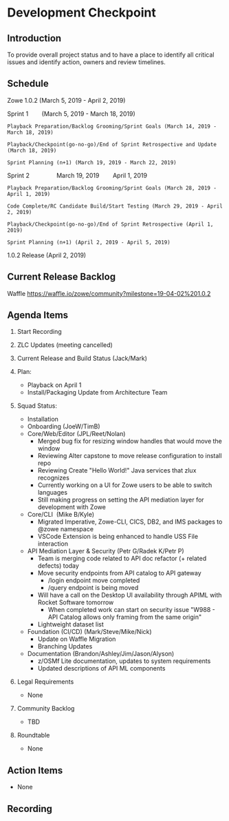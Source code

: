 # Development Checkpoint

Introduction
------------
To provide overall project status and to have a place to identify all critical issues and identify action, owners and review timelines.

Schedule
--------
Zowe 1.0.2 (March 5, 2019 - April 2, 2019)

  Sprint 1        (March 5, 2019 - March 18, 2019)

    Playback Preparation/Backlog Grooming/Sprint Goals (March 14, 2019 - March 18, 2019)

    Playback/Checkpoint(go-no-go)/End of Sprint Retrospective and Update (March 18, 2019)

    Sprint Planning (n+1) (March 19, 2019 - March 22, 2019)

  Sprint 2                March 19, 2019        April 1, 2019

    Playback Preparation/Backlog Grooming/Sprint Goals (March 28, 2019 - April 1, 2019)

    Code Complete/RC Candidate Build/Start Testing (March 29, 2019 - April 2, 2019)

    Playback/Checkpoint(go-no-go)/End of Sprint Retrospective (April 1, 2019)

    Sprint Planning (n+1) (April 2, 2019 - April 5, 2019)

1.0.2 Release (April 2, 2019)

Current Release Backlog
-----------------------
Waffle https://waffle.io/zowe/community?milestone=19-04-02%201.0.2

Agenda Items
------------
1. Start Recording
2. ZLC Updates (meeting cancelled)
3. Current Release and Build Status (Jack/Mark)
4. Plan:
    - Playback on April 1
    - Install/Packaging Update from Architecture Team
5. Squad Status:
    - Installation
    - Onboarding (JoeW/TimB)
    - Core/Web/Editor (JPL/Reet/Nolan)
      - Merged bug fix for resizing window handles that would move the window
      - Reviewing Alter capstone to move release configuration to install repo
      - Reviewing Create "Hello World!" Java services that zlux recognizes
      - Currently working on a UI for Zowe users to be able to switch languages
      - Still making progress on setting the API mediation layer for development with Zowe
    - Core/CLI  (Mike B/Kyle)
      - Migrated Imperative, Zowe-CLI, CICS, DB2, and IMS packages to @zowe namespace
      - VSCode Extension is being enhanced to handle USS File interaction
    - API Mediation Layer & Security (Petr G/Radek K/Petr P)
      - Team is merging code related to API doc refactor (+ related defects) today
      - Move security endpoints from API catalog to API gateway 
        - /login endpoint move completed
        - /query endpoint is being moved 
      - Will have a call on the Desktop UI availability through APIML with Rocket Software tomorrow
        - When completed work can start on security issue "W988 - API Catalog allows only framing from the same origin"
      - Lightweight dataset list
    - Foundation (CI/CD) (Mark/Steve/Mike/Nick)
      - Update on Waffle Migration
      - Branching Updates
    - Documentation (Brandon/Ashley/Jim/Jason/Alyson)
      - z/OSMf Lite documentation, updates to system requirements
      - Updated descriptions of API ML components


6. Legal Requirements
    - None

7. Community Backlog
    - TBD
8. Roundtable
    - None

Action Items
------------
- None


Recording
-------------------------
